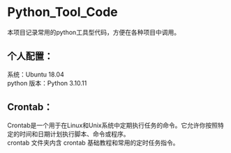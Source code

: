 # Python_Tool_Code
本项目记录常用的python工具型代码，方便在各种项目中调用。<br>

## 个人配置：
系统：Ubuntu 18.04<br>
python 版本：Python 3.10.11<br>

## Crontab：
Crontab是一个用于在Linux和Unix系统中定期执行任务的命令。它允许你按照特定的时间和日期计划执行脚本、命令或程序。<br>
crontab 文件夹内含 crontab 基础教程和常用的定时任务指令。<br>
